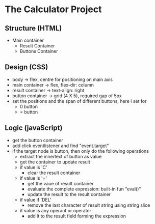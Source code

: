 # The Calculator Project

## Structure (HTML)

- Main container
  - Result Container
  - Buttons Container

## Design (CSS)

- body -> flex, centre for positioning on main axis
- main container -> flex, flex-dir: column
- result container -> text-align: right
- button container -> grid (4 X 5), required gap of 5px
- set the positions and the span of different buttons, here i set for
  - 0 button
  - = button

## Logic (javaScript)

- get the button container
- add click eventlistener and find "event.target"
- if the target node is button, then only do the following operations
  - extract the innertext of button as value
  - get the container to update result
  - if value is 'C'
    - clear the result container
  - if value is '='
    - get the vaue of result container
    - evaluate the complete expression: built-in fun "eval()"
    - update the result to the result container
  - if value if 'DEL'
    - remove the last character of result string using string slice
  - if value is any operant or operator
    - add it to the result field forming the expression
